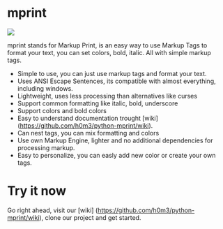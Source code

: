 # mprint

![](http://i.imgur.com/OKFsapl.jpg)

mprint stands for Markup Print, is an easy way to use Markup Tags to format your text, 
you can set colors, bold, italic. All with simple markup tags.

- Simple to use, you can just use markup tags and format your text.
- Uses ANSI Escape Sentences, its compatible with almost everything, including windows.
- Lightweight, uses less processing than alternatives like curses
- Support common formatting like italic, bold, underscore
- Support colors and bold colors
- Easy to understand documentation trought [wiki] (https://github.com/h0m3/python-mprint/wiki).
- Can nest tags, you can mix formatting and colors
- Use own Markup Engine, lighter and no additional dependencies for processing markup.
- Easy to personalize, you can easly add new color or create your own tags.

# Try it now

Go right ahead, visit our [wiki] (https://github.com/h0m3/python-mprint/wiki), clone our project and get started.
